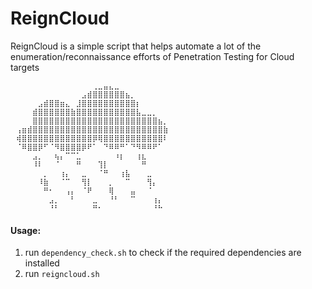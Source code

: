 # ReignCloud
ReignCloud is a simple script that helps automate a lot of the enumeration/reconnaissance efforts of Penetration Testing for Cloud targets
```
⠀⠀⠀⠀⠀⠀⠀⠀⠀⠀⠀⠀⠀⠀⠀⢀⣀⣤⣄⣀⠀⠀⠀⠀⠀⠀⠀⠀⠀⠀
⠀⠀⠀⠀⠀⠀⠀⠀⠀⠀⠀⠀⠀⣠⣾⣿⣿⣿⣿⣿⣿⣦⡀⠀⠀⠀⠀⠀⠀⠀
⠀⠀⠀⠀⠀⣠⣾⣿⣿⣶⣄⠀⣸⣿⣿⣿⣿⣿⣿⣿⣿⣿⣿⡆⠀⠀⠀⠀⠀⠀
⠀⠀⠀⠀⣾⣿⣿⣿⣿⣿⣿⣷⣿⣿⣿⣿⣿⣿⣿⣿⣿⣿⣿⣧⣀⣀⡀⠀⠀⠀
⠀⠀⠀⠀⣿⣿⣿⣿⣿⣿⣿⣿⣿⣿⣿⣿⣿⣿⣿⣿⣿⣿⣿⣿⣿⣿⣿⣦⡀⠀
⠀⢠⣶⣾⣿⣿⣿⣿⣿⣿⣿⣿⣿⣿⣿⣿⣿⣿⣿⣿⣿⣿⣿⣿⣿⣿⣿⣿⣷⠀
⠀⢾⣿⣿⣿⣿⣿⣿⣿⣿⣿⣿⣿⣿⣿⡿⢿⣿⣿⣿⣿⣿⣿⣿⣿⣿⣿⣿⠇⠀
⠀⠈⠿⣿⣿⡿⠋⠈⠻⣿⣿⣿⣿⡿⠟⠁⠀⠙⠿⠿⠛⠁⠙⠻⠿⠿⠟⠁⠀⠀
⠀⠀⠀⠀⣠⡀⠀⠀⢦⡄⠉⠉⣁⠀⠀⠀⠀⠀⠀⠰⡆⠀⠀⢰⣆⠀⠀⠀⠀⠀
⠀⠀⠀⠀⠸⠇⠀⠀⠈⠀⠀⠀⠛⠀⠀⠀⢹⡇⠀⠀⠀⠀⠀⠀⠛⠀⠀⠀⠀⠀
⠀⠀⠀⠀⠀⠀⡀⠀⠀⢰⡄⠀⠀⣀⠀⠀⠈⠛⠀⠀⢰⣧⠀⠀⠀⣀⠀⠀⠀⠀
⠀⠀⠀⠀⠀⠸⣷⠀⠀⠈⠉⠀⠀⢻⡇⠀⠀⠀⡀⠀⠀⠉⠀⠀⠀⢻⡄⠀⠀⠀
⠀⠀⠀⠀⠀⠀⠛⠂⠀⠀⢠⡄⠀⠈⠟⠀⠀⠀⢿⠀⠀⠀⣤⠀⠀⠈⠀⠀⠀⠀
⠀⠀⠀⠀⠀⠀⠀⣠⡀⠀⠀⠃⠀⠀⠀⣀⠀⠀⠘⠃⠀⠀⠉⠀⠀⠀⢰⡄⠀⠀
⠀⠀⠀⠀⠀⠀⠀⠘⠃⠀⠀⠀⠀⠀⠀⠛⠂⠀⠀⠀⠀⠀⠀⠀⠀⠀⠘⠓⠀⠀
```

#### Usage:
1. run `dependency_check.sh` to check if the required dependencies are installed
2. run `reigncloud.sh`
